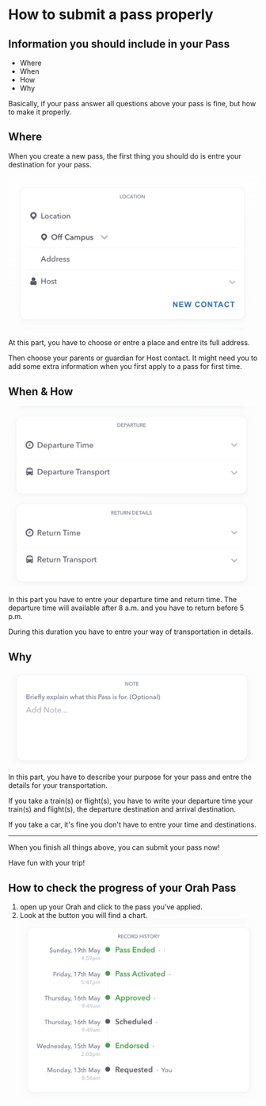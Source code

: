 # How to submit a pass properly

## Information you should include in your Pass

- Where
- When
- How
- Why

Basically, if your pass answer all questions above your pass is fine, but how to make it properly.

## Where

When you create a new pass, the first thing you should do is entre your destination for your pass.

![](/image/orah_place.png)

At this part, you have to choose or entre a place and entre its full address.

Then choose your parents or guardian for Host contact. It might need you to add some extra information when you first apply to a pass for first time.

## When & How

![](/image/orah_when_how.png)

In this part you have to entre your departure time and return time. The departure time will available after 8 a.m. and you have to return before 5 p.m.

During this duration you have to entre your way of transportation in details.

## Why

![](/image/orah_why.png)

In this part, you have to describe your purpose for your pass and entre the details for your transportation.

If you take a train(s) or flight(s), you have to write your departure time your train(s) and flight(s), the departure destination and arrival destination.

If you take a car, it's fine you don't have to entre your time and destinations.

---

When you finish all things above, you can submit your pass now!

Have fun with your trip!

## How to check the progress of your Orah Pass

1. open up your Orah and click to the pass you've applied.
2. Look at the button you will find a chart.
   ![](/image/orah_progress.png)

